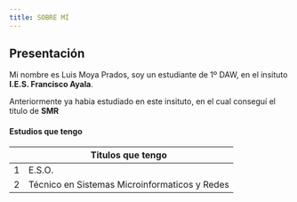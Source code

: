 ```yaml
---
title: SOBRE MÍ
---
```


## Presentación

Mi nombre es Luis Moya Prados, soy un estudiante de 1º DAW, en el insituto 
**I.E.S. Francisco Ayala**.

Anteriormente ya habia estudiado en este insituto, en el cual conseguí el titulo de **SMR**

#### Estudios que tengo

|   | Titulos que tengo |
| -------- | --------- |
| 1        | E.S.O.     |
| 2        | Técnico en Sistemas Microinformaticos y Redes    |


